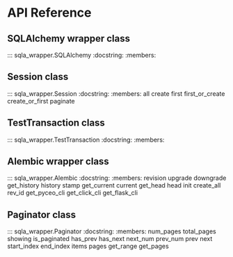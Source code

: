 # API Reference


## SQLAlchemy wrapper class

::: sqla_wrapper.SQLAlchemy
    :docstring:
    :members:


## Session class

::: sqla_wrapper.Session
    :docstring:
    :members: all create first first_or_create create_or_first paginate


## TestTransaction class

::: sqla_wrapper.TestTransaction
    :docstring:
    :members:


## Alembic wrapper class

::: sqla_wrapper.Alembic
    :docstring:
    :members: revision upgrade downgrade get_history history stamp get_current current get_head head init create_all rev_id get_pyceo_cli get_click_cli get_flask_cli


## Paginator class

::: sqla_wrapper.Paginator
    :docstring:
    :members: num_pages total_pages showing is_paginated has_prev has_next next_num prev_num prev next start_index end_index items pages get_range get_pages
